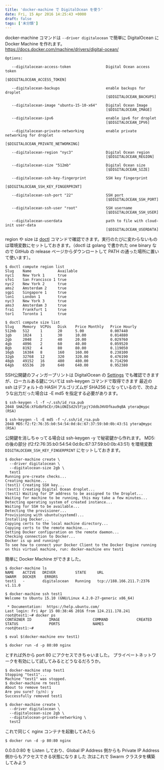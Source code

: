 ```yaml
---
title: 'docker-machine で DigitalOcean を使う'
date: Fri, 15 Apr 2016 14:25:43 +0000
draft: false
tags: ['未分類']
---
```


docker-machine コマンドは `--driver digitalocean` で簡単に DigitalOcean に Docker Machine を作れます。 https://docs.docker.com/machine/drivers/digital-ocean/

```
Options:
   
   --digitalocean-access-token                Digital Ocean access token
                                              [$DIGITALOCEAN_ACCESS_TOKEN]

   --digitalocean-backups                     enable backups for droplet
                                              [$DIGITALOCEAN_BACKUPS]

   --digitalocean-image "ubuntu-15-10-x64"    Digital Ocean Image
                                              [$DIGITALOCEAN_IMAGE]

   --digitalocean-ipv6                        enable ipv6 for droplet
                                              [$DIGITALOCEAN_IPV6]

   --digitalocean-private-networking          enable private networking for droplet
                                              [$DIGITALOCEAN_PRIVATE_NETWORKING]

   --digitalocean-region "nyc3"               Digital Ocean region
                                              [$DIGITALOCEAN_REGION]

   --digitalocean-size "512mb"                Digital Ocean size
                                              [$DIGITALOCEAN_SIZE]

   --digitalocean-ssh-key-fingerprint         SSH key fingerprint
                                              [$DIGITALOCEAN_SSH_KEY_FINGERPRINT]

   --digitalocean-ssh-port "22"               SSH port
                                              [$DIGITALOCEAN_SSH_PORT]

   --digitalocean-ssh-user "root"             SSH username
                                              [$DIGITALOCEAN_SSH_USER]

   --digitalocean-userdata                    path to file with cloud-init user-data
                                              [$DIGITALOCEAN_USERDATA]
```

region や size は [doctl](https://github.com/digitalocean/doctl) コマンドで確認できます。実行のたびに変わらないものは環境変数にセットしておきます。（doctl は golang で書かれた one binary なので GitHub の release ページからダウンロートして PATH の通った場所に置いて使います）。

```
$ doctl compute region list
Slug    Name            Available
nyc1    New York 1      true
sfo1    San Francisco 1 true
nyc2    New York 2      true
ams2    Amsterdam 2     true
sgp1    Singapore 1     true
lon1    London 1        true
nyc3    New York 3      true
ams3    Amsterdam 3     true
fra1    Frankfurt 1     true
tor1    Toronto 1       true
```

```
$ doctl compute size list
Slug    Memory  VCPUs   Disk    Price Monthly   Price Hourly
512mb   512     1       20      5.00            0.007440
1gb     1024    1       30      10.00           0.014880
2gb     2048    2       40      20.00           0.029760
4gb     4096    2       60      40.00           0.059520
8gb     8192    4       80      80.00           0.119050
16gb    16384   8       160     160.00          0.238100
32gb    32768   12      320     320.00          0.476190
48gb    49152   16      480     480.00          0.714290
64gb    65536   20      640     640.00          0.952380
```

SSH公開鍵のフィンガープリントは DigitalOcean の [Settings](https://cloud.digitalocean.com/settings/security) でも確認できますが、ローカルある鍵については ssh-keygen コマンドで取得できます 最近の ssh はデフォルトの HASH アルゴリズムが SHA256 になっているので、次のような出力だった場合は -E md5 を指定する必要があります。

```
$ ssh-keygen -l -f ~/.ssh/id_rsa.pub
2048 SHA256:XfGdbFbCEr/DkiONISd2V3fjpjYJddbJHVOfkau9qBA ytera@mypc (RSA)
```

```
$ ssh-keygen -l -E md5 -f ~/.ssh/id_rsa.pub
2048 MD5:f2:f2:76:35:b0:54:54:0d:8c:67:37:59:b0:0b:43:51 ytera@mypc (RSA)
```

公開鍵を消しちゃってる場合は ssh-keygen -y で秘密鍵から作れます。 MD5: の後の部分 (f2:f2:76:35:b0:54:54:0d:8c:67:37:59:b0:0b:43:51) を環境変数 `DIGITALOCEAN_SSH_KEY_FINGERPRINT` にセットしておきます。

```
$ docker-machine create \
  --driver digitalocean \
  --digitalocean-size 2gb \
  test1
Running pre-create checks...
Creating machine...
(test1) Creating SSH key...
(test1) Creating Digital Ocean droplet...
(test1) Waiting for IP address to be assigned to the Droplet...
Waiting for machine to be running, this may take a few minutes...
Detecting operating system of created instance...
Waiting for SSH to be available...
Detecting the provisioner...
Provisioning with ubuntu(systemd)...
Installing Docker...
Copying certs to the local machine directory...
Copying certs to the remote machine...
Setting Docker configuration on the remote daemon...
Checking connection to Docker...
Docker is up and running!
To see how to connect your Docker Client to the Docker Engine running on this virtual machine, run: docker-machine env test1
```

簡単に Docker Machine ができました。

```
$ docker-machine ls
NAME    ACTIVE   DRIVER         STATE     URL                        SWARM   DOCKER    ERRORS
test1   -        digitalocean   Running   tcp://188.166.211.7:2376           v1.11.0
```

```
$ docker-machine ssh test1
Welcome to Ubuntu 15.10 (GNU/Linux 4.2.0-27-generic x86_64)

 * Documentation:  https://help.ubuntu.com/
Last login: Fri Apr 15 08:38:46 2016 from 124.211.178.241
root@test1:~# docker ps
CONTAINER ID        IMAGE               COMMAND             CREATED             STATUS              PORTS               NAMES
root@test1:~# 
```

```
$ eval $(docker-machine env test1)
```

```
$ docker run -d -p 80:80 nginx
```

とすれば外から port 80 にアクセスできちゃいました。 プライベートネットワークを有効にして試してみるとどうなるだろうか。

```
$ docker-machine stop test1
Stopping "test1"...
Machine "test1" was stopped.
$ docker-machine rm test1
About to remove test1
Are you sure? (y/n): y
Successfully removed test1 
```

```
$ docker-machine create \
  --driver digitalocean \
  --digitalocean-size 2gb \
  --digitalocean-private-networking \
  test2
```

これで同じく nginx コンテナを起動してみたら

```
$ docker run -d -p 80:80 nginx
```

0.0.0.0:80 を Listen しており、Global IP Address 側からも Private IP Address 側からもアクセスできる状態になりました 次はこれで Swarm クラスタを構築してみよう
